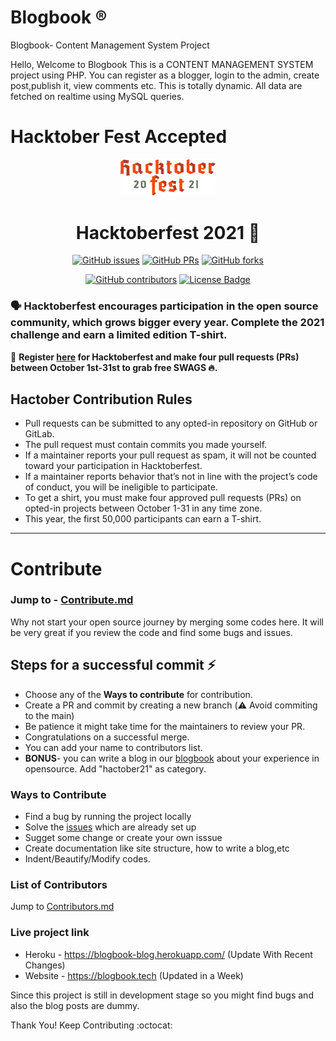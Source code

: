 # Blogbook ® 
Blogbook- Content Management System Project

Hello,
Welcome to Blogbook
This is a CONTENT MANAGEMENT SYSTEM project using PHP.
You can register as a blogger, login to the admin, create post,publish it, view comments etc.
This is totally dynamic. All data are fetched on realtime using MySQL queries.



# Hacktober Fest Accepted 


<p align="center">
    <a href="https://hacktoberfest.digitalocean.com/">
        <img src="https://raw.githubusercontent.com/chaitak-gorai/blogbook/main/images/hacktober.svg" width="30%">
    </a>
</p>

<h1 align="center"> Hacktoberfest 2021 🎉</h1>

<div align="center">
   
   [![GitHub issues](https://img.shields.io/github/issues/chaitak-gorai/blogbook?color=pink&logo=github)](https://github.com/chaitak-gorai/blogbook/issues)        [![GitHub PRs](https://img.shields.io/github/issues-pr/chaitak-gorai/blogbook?style=social&logo=github)](https://github.com/chaitak-gorai/blogbook/pulls)                    [![GitHub forks](https://img.shields.io/github/forks/chaitak-gorai/blogbook?logo=git)](https://github.com/chaitak-gorai/blogbook/network)
   
   <a href="https://github.com/chaitak-gorai/blogbook/contributors"><img alt="GitHub contributors" src="https://img.shields.io/github/contributors/chaitak-gorai/blogbook?color=2b9348"></a>
<a href="https://github.com/chaitak-gorai/blogbook/blob/master/LICENSE"><img src="https://img.shields.io/github/license/chaitak-gorai/blogbook?color=2b9348" alt="License Badge"/></a>
</div>

### 🗣 Hacktoberfest encourages participation in the open source community, which grows bigger every year. Complete the 2021 challenge and earn a limited edition T-shirt.

📢 **Register [here](https://hacktoberfest.digitalocean.com) for Hacktoberfest and make four pull requests (PRs) between October 1st-31st to grab free SWAGS 🔥.**

## Hactober Contribution Rules
- Pull requests can be submitted to any opted-in repository on GitHub or GitLab.
- The pull request must contain commits you made yourself.
- If a maintainer reports your pull request as spam, it will not be counted toward your participation in Hacktoberfest.
- If a maintainer reports behavior that’s not in line with the project’s code of conduct, you will be ineligible to participate.
- To get a shirt, you must make four approved pull requests (PRs) on opted-in projects between October 1-31 in any time zone.
- This year, the first 50,000 participants can earn a T-shirt.
---

# Contribute
   ### Jump to - [Contribute.md](https://github.com/chaitak-gorai/blogbook/blob/main/CONTRIBUTE.md)
Why not start your open source journey by merging some codes here. It will be very great if you review the code and  find some bugs and issues.

## Steps for a successful commit :zap:
- Choose any of the **Ways to contribute** for contribution.
- Create a PR and commit by creating a new branch (:warning: Avoid commiting to the main)
- Be patience it might take time for the maintainers to review your PR.
- Congratulations on a successful merge.
- You can add your name to contributors list.
- **BONUS**- you can write a blog in our [blogbook](https://blogbook.tech) about your experience in opensource. Add "hactober21" as category.


 ### Ways to Contribute 
  * Find a bug by running the project locally
  * Solve the [issues](https://github.com/chaitak-gorai/blogbook/issues) which are already set up
  * Sugget some change or create your own isssue
  *  Create documentation like site structure, how to write a blog,etc
  *  Indent/Beautify/Modify codes.

### List of Contributors
   Jump to [Contributors.md](https://github.com/chaitak-gorai/blogbook/blob/main/contributors.md)
   
### Live project link
* Heroku - https://blogbook-blog.herokuapp.com/ (Update With Recent Changes)
* Website - https://blogbook.tech (Updated in a Week)

Since this project is still in development stage so you might find bugs and also the blog posts are dummy.

Thank You! Keep Contributing :octocat:


